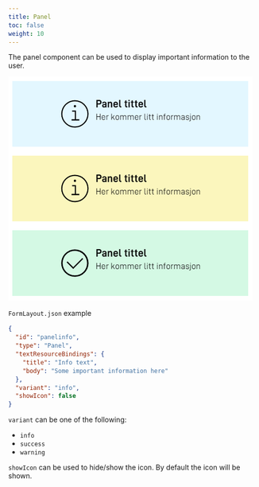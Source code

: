 ```yaml
---
title: Panel
toc: false
weight: 10
---
```


The panel component can be used to display important information to the user.

![The different variants of the Panel component](panel-example.png "The different variants of the Panel component")

`FormLayout.json` example
```json
{
  "id": "panelinfo",
  "type": "Panel",
  "textResourceBindings": {
    "title": "Info text",
    "body": "Some important information here"
  },
  "variant": "info",
  "showIcon": false
}
```

`variant` can be one of the following:
- `info`
- `success`
- `warning`

`showIcon` can be used to hide/show the icon. By default the icon will be shown.